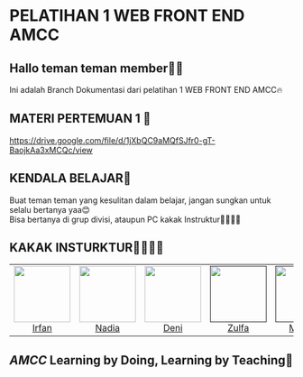 # PELATIHAN 1 WEB FRONT END AMCC

## Hallo teman teman member🫰🏻
Ini adalah Branch Dokumentasi dari pelatihan 1 WEB FRONT END AMCC🔥

## MATERI PERTEMUAN 1 📖
https://drive.google.com/file/d/1jXbQC9aMQfSJfr0-gT-BaojkAa3xMCQc/view

## KENDALA BELAJAR🤝
Buat teman teman yang kesulitan dalam belajar, jangan sungkan untuk selalu bertanya yaa😊
<br>
Bisa bertanya di grup divisi, ataupun PC kakak Instruktur🙎‍♂️🙎‍♀️


## KAKAK INSTURKTUR🙎‍♂️🙎‍♀️
<table>
  <tr>
    <td align="center"><a href="https://www.linkedin.com/in/irfan-ramadhani-a60527214/"><img src="https://user-images.githubusercontent.com/84772741/225959850-e3c5ada3-6485-432e-922c-b6deb4807186.jpg" width="100px;" alt=""/><br/>Irfan</td>
      <td align="center"><a href="https://www.linkedin.com/in/ainnadias/"><img src="https://user-images.githubusercontent.com/84772741/225959988-3e8d1a97-82e1-4717-a6e1-4157a8944f3a.jpg" width="100px;" alt=""/><br/>Nadia</td>
    <td align="center"><a href="https://www.linkedin.com/in/deni-wijaya-321b89220/"><img src="https://media.licdn.com/dms/image/D5603AQFFoIa0U4kRXg/profile-displayphoto-shrink_200_200/0/1678814180052?e=1684368000&v=beta&t=ZCUvOYVdi5asl-vQudRpoxoOVOJA4FFzPQMtnu5xESY" width="100px;" alt=""/><br/>Deni</td>
     <td align="center"><a href=""><img src="https://user-images.githubusercontent.com/84772741/225960260-8266894e-a9ac-4731-9eff-231391389b40.jpg" width="100px;" alt=""/><br/>Zulfa</td>
     <td align="center"><a href=""><img src="https://user-images.githubusercontent.com/84772741/225960393-9c5eec9f-5c83-4bbd-afdd-e2a400208450.jpg" width="100px;" alt=""/><br/>Megan</td>
     <td align="center"><a href=""><img src="https://user-images.githubusercontent.com/84772741/225960464-4ffea0d3-43b1-45d2-895e-aa8b154cda49.jpg" width="100px;" alt=""/><br/>Shella</td>
     <td align="center"><a href=""><img src="https://user-images.githubusercontent.com/84772741/225960569-98f69f83-697b-467d-94cd-3297b25ecc03.jpg" width="100px;" alt=""/><br/>Diffa</td>
     <td align="center"><a href=""><img src="https://user-images.githubusercontent.com/84772741/225960678-abf6f7d9-2445-46b4-9cd3-9ddf75410736.jpg" width="100px;" alt=""/><br/>Raska</td>
      
  </tr>
</table>
<!-- markdownlint-restore -->

## *AMCC* Learning by Doing, Learning by Teaching💙

